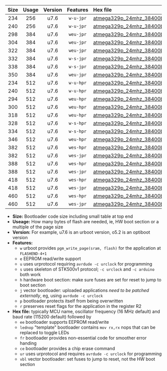 |Size|Usage|Version|Features|Hex file|
|:-:|:-:|:-:|:-:|:--|
|234|256|u7.6|`w-u-jpr`|[atmega329p_24mhz_38400bps_ur_vbl.hex](https://raw.githubusercontent.com/stefanrueger/urboot/main//atmega329p_24mhz_38400bps_ur_vbl.hex)|
|240|256|u7.6|`w-u-jpr`|[atmega329p_24mhz_38400bps_lednop_ur_vbl.hex](https://raw.githubusercontent.com/stefanrueger/urboot/main//atmega329p_24mhz_38400bps_lednop_ur_vbl.hex)|
|298|384|u7.6|`weu-jpr`|[atmega329p_24mhz_38400bps_ee_ur_vbl.hex](https://raw.githubusercontent.com/stefanrueger/urboot/main//atmega329p_24mhz_38400bps_ee_ur_vbl.hex)|
|304|384|u7.6|`weu-jpr`|[atmega329p_24mhz_38400bps_ee_lednop_ur_vbl.hex](https://raw.githubusercontent.com/stefanrueger/urboot/main//atmega329p_24mhz_38400bps_ee_lednop_ur_vbl.hex)|
|322|384|u7.6|`weu-jpr`|[atmega329p_24mhz_38400bps_ee_lednop_fr_ur_vbl.hex](https://raw.githubusercontent.com/stefanrueger/urboot/main//atmega329p_24mhz_38400bps_ee_lednop_fr_ur_vbl.hex)|
|332|384|u7.6|`w-s-jpr`|[atmega329p_24mhz_38400bps_vbl.hex](https://raw.githubusercontent.com/stefanrueger/urboot/main//atmega329p_24mhz_38400bps_vbl.hex)|
|338|384|u7.6|`w-s-jpr`|[atmega329p_24mhz_38400bps_lednop_vbl.hex](https://raw.githubusercontent.com/stefanrueger/urboot/main//atmega329p_24mhz_38400bps_lednop_vbl.hex)|
|350|384|u7.6|`weu-jpr`|[atmega329p_24mhz_38400bps_ee_lednop_fr_ce_ur_vbl.hex](https://raw.githubusercontent.com/stefanrueger/urboot/main//atmega329p_24mhz_38400bps_ee_lednop_fr_ce_ur_vbl.hex)|
|234|512|u7.6|`w-u-hpr`|[atmega329p_24mhz_38400bps_ur.hex](https://raw.githubusercontent.com/stefanrueger/urboot/main//atmega329p_24mhz_38400bps_ur.hex)|
|240|512|u7.6|`w-u-hpr`|[atmega329p_24mhz_38400bps_lednop_ur.hex](https://raw.githubusercontent.com/stefanrueger/urboot/main//atmega329p_24mhz_38400bps_lednop_ur.hex)|
|294|512|u7.6|`weu-hpr`|[atmega329p_24mhz_38400bps_ee_ur.hex](https://raw.githubusercontent.com/stefanrueger/urboot/main//atmega329p_24mhz_38400bps_ee_ur.hex)|
|300|512|u7.6|`weu-hpr`|[atmega329p_24mhz_38400bps_ee_lednop_ur.hex](https://raw.githubusercontent.com/stefanrueger/urboot/main//atmega329p_24mhz_38400bps_ee_lednop_ur.hex)|
|318|512|u7.6|`weu-hpr`|[atmega329p_24mhz_38400bps_ee_lednop_fr_ur.hex](https://raw.githubusercontent.com/stefanrueger/urboot/main//atmega329p_24mhz_38400bps_ee_lednop_fr_ur.hex)|
|328|512|u7.6|`w-s-hpr`|[atmega329p_24mhz_38400bps.hex](https://raw.githubusercontent.com/stefanrueger/urboot/main//atmega329p_24mhz_38400bps.hex)|
|334|512|u7.6|`w-s-hpr`|[atmega329p_24mhz_38400bps_lednop.hex](https://raw.githubusercontent.com/stefanrueger/urboot/main//atmega329p_24mhz_38400bps_lednop.hex)|
|346|512|u7.6|`weu-hpr`|[atmega329p_24mhz_38400bps_ee_lednop_fr_ce_ur.hex](https://raw.githubusercontent.com/stefanrueger/urboot/main//atmega329p_24mhz_38400bps_ee_lednop_fr_ce_ur.hex)|
|382|512|u7.6|`wes-hpr`|[atmega329p_24mhz_38400bps_ee.hex](https://raw.githubusercontent.com/stefanrueger/urboot/main//atmega329p_24mhz_38400bps_ee.hex)|
|382|512|u7.6|`wes-jpr`|[atmega329p_24mhz_38400bps_ee_vbl.hex](https://raw.githubusercontent.com/stefanrueger/urboot/main//atmega329p_24mhz_38400bps_ee_vbl.hex)|
|388|512|u7.6|`wes-hpr`|[atmega329p_24mhz_38400bps_ee_lednop.hex](https://raw.githubusercontent.com/stefanrueger/urboot/main//atmega329p_24mhz_38400bps_ee_lednop.hex)|
|388|512|u7.6|`wes-jpr`|[atmega329p_24mhz_38400bps_ee_lednop_vbl.hex](https://raw.githubusercontent.com/stefanrueger/urboot/main//atmega329p_24mhz_38400bps_ee_lednop_vbl.hex)|
|418|512|u7.6|`wes-hpr`|[atmega329p_24mhz_38400bps_ee_lednop_fr.hex](https://raw.githubusercontent.com/stefanrueger/urboot/main//atmega329p_24mhz_38400bps_ee_lednop_fr.hex)|
|418|512|u7.6|`wes-jpr`|[atmega329p_24mhz_38400bps_ee_lednop_fr_vbl.hex](https://raw.githubusercontent.com/stefanrueger/urboot/main//atmega329p_24mhz_38400bps_ee_lednop_fr_vbl.hex)|
|460|512|u7.6|`wes-hpr`|[atmega329p_24mhz_38400bps_ee_lednop_fr_ce.hex](https://raw.githubusercontent.com/stefanrueger/urboot/main//atmega329p_24mhz_38400bps_ee_lednop_fr_ce.hex)|
|460|512|u7.6|`wes-jpr`|[atmega329p_24mhz_38400bps_ee_lednop_fr_ce_vbl.hex](https://raw.githubusercontent.com/stefanrueger/urboot/main//atmega329p_24mhz_38400bps_ee_lednop_fr_ce_vbl.hex)|

- **Size:** Bootloader code size including small table at top end
- **Useage:** How many bytes of flash are needed, ie, HW boot section or a multiple of the page size
- **Version:** For example, u7.6 is an urboot version, o5.2 is an optiboot version
- **Features:**
  + `w` urboot provides `pgm_write_page(sram, flash)` for the application at `FLASHEND-4+1`
  + `e` EEPROM read/write support
  + `u` uses urprotocol requiring `avrdude -c urclock` for programming
  + `s` uses skeleton of STK500v1 protocol; `-c urclock` and `-c arduino` both work
  + `h` hardware boot section: make sure fuses are set for reset to jump to boot section
  + `j` vector bootloader: uploaded applications *need to be patched externally*, eg, using `avrdude -c urclock`
  + `p` bootloader protects itself from being overwritten
  + `r` preserves reset flags for the application in the register R2
- **Hex file:** typically MCU name, oscillator frequency (16 MHz default) and baud rate (115200 default) followed by
  + `ee` bootloader supports EEPROM read/write
  + `lednop` "template" bootloader contains `mov rx,rx` nops that can be replaced to toggle LEDs
  + `fr` bootloader provides non-essential code for smoother error handing
  + `ce` bootloader provides a chip erase command
  + `ur` uses urprotocol and requires `avrdude -c urclock` for programming
  + `vbl` vector bootloader: set fuses to jump to reset, not the HW boot section

